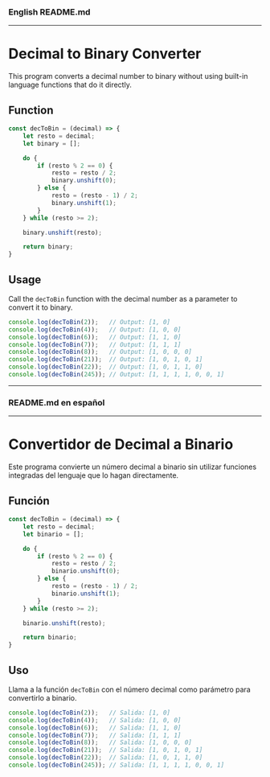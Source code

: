 ### English README.md

---

# Decimal to Binary Converter

This program converts a decimal number to binary without using built-in language functions that do it directly.

## Function

```javascript
const decToBin = (decimal) => {
    let resto = decimal;
    let binary = [];

    do {
        if (resto % 2 == 0) {
            resto = resto / 2;
            binary.unshift(0);
        } else {
            resto = (resto - 1) / 2;
            binary.unshift(1);
        }
    } while (resto >= 2);

    binary.unshift(resto);

    return binary;
}
```

## Usage

Call the `decToBin` function with the decimal number as a parameter to convert it to binary.

```javascript
console.log(decToBin(2));   // Output: [1, 0]
console.log(decToBin(4));   // Output: [1, 0, 0]
console.log(decToBin(6));   // Output: [1, 1, 0]
console.log(decToBin(7));   // Output: [1, 1, 1]
console.log(decToBin(8));   // Output: [1, 0, 0, 0]
console.log(decToBin(21));  // Output: [1, 0, 1, 0, 1]
console.log(decToBin(22));  // Output: [1, 0, 1, 1, 0]
console.log(decToBin(245)); // Output: [1, 1, 1, 1, 0, 0, 1]
```

---

### README.md en español

---

# Convertidor de Decimal a Binario

Este programa convierte un número decimal a binario sin utilizar funciones integradas del lenguaje que lo hagan directamente.

## Función

```javascript
const decToBin = (decimal) => {
    let resto = decimal;
    let binario = [];

    do {
        if (resto % 2 == 0) {
            resto = resto / 2;
            binario.unshift(0);
        } else {
            resto = (resto - 1) / 2;
            binario.unshift(1);
        }
    } while (resto >= 2);

    binario.unshift(resto);

    return binario;
}
```

## Uso

Llama a la función `decToBin` con el número decimal como parámetro para convertirlo a binario.

```javascript
console.log(decToBin(2));   // Salida: [1, 0]
console.log(decToBin(4));   // Salida: [1, 0, 0]
console.log(decToBin(6));   // Salida: [1, 1, 0]
console.log(decToBin(7));   // Salida: [1, 1, 1]
console.log(decToBin(8));   // Salida: [1, 0, 0, 0]
console.log(decToBin(21));  // Salida: [1, 0, 1, 0, 1]
console.log(decToBin(22));  // Salida: [1, 0, 1, 1, 0]
console.log(decToBin(245)); // Salida: [1, 1, 1, 1, 0, 0, 1]
```

